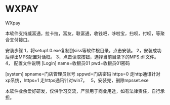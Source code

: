 # WXPAY
WXpay

本软件支持威富通，拉卡拉，富友，联富通，收钱吧，哆啦宝，扫呗，付呗，等聚合支付接口。

安装步骤
1，将setup1.0.exe复制到siss等软件根目录，点击安装。
2，安装成功后弹出MPS配置对话框。
3，点击读取按钮，选择当前目录下的MPS.dll文件。
4， 配置文件说明
[Login]
name=收银员01
pwd=收银员01密码

[system]
spname=门店管理员账号
sppwd=门店密码
https=0 走http通讯针对xp系统，https=1 走https通讯针对win7。  
5，安装完，删除mpsset.exe

本软件业余爱好研发，仅供学习交流，严禁用于商业用途，如有法律责任，自行承担。
